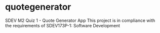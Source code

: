 # quotegenerator
SDEV M2 Quiz 1 - Quote Generator App
This project is in compliance with the requirements of SDEV173P-1: Software Development
